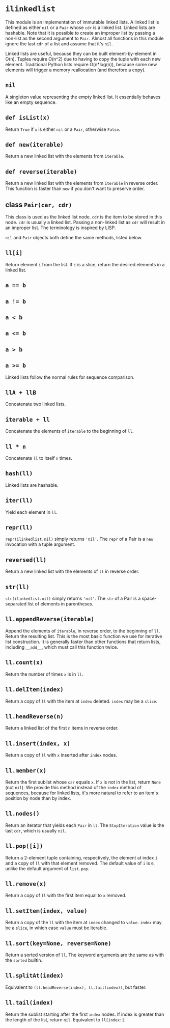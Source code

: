 # `ilinkedlist`

This module is an implementation of immutable linked lists. A linked list is
defined as either `nil` or a `Pair` whose `cdr` is a linked list. Linked lists
are hashable. Note that it is possible to create an improper list by passing a
non-list as the second argument to `Pair`. Almost all functions in this module
ignore the last `cdr` of a list and assume that it's `nil`.

Linked lists are useful, because they can be built element-by-element in O(n).
Tuples require O(n^2) due to having to copy the tuple with each new element.
Traditional Python lists require O(n*log(n)), because some new elements will
trigger a memory reallocation (and therefore a copy).

## `nil`

A singleton value representing the empty linked list. It essentially behaves
like an empty sequence.

## `def isList(x)`

Return `True` if `x` is either `nil` or a `Pair`, otherwise `False`.

## `def new(iterable)`

Return a new linked list with the elements from `iterable`.

## `def reverse(iterable)`

Return a new linked list with the elements from `iterable` in reverse order.
This function is faster than `new` if you don't want to preserve order.

## class `Pair(car, cdr)`

This class is used as the linked list node. `cdr` is the item to be stored in
this node. `cdr` is usually a linked list. Passing a non-linked list as `cdr`
will result in an improper list. The terminology is inspired by LISP.

`nil` and `Pair` objects both define the same methods, listed below.

## `ll[i]`

Return element `i` from the list. If `i` is a slice, return the desired elements
in a linked list.

## `a == b`
## `a != b`
## `a < b`
## `a <= b`
## `a > b`
## `a >= b`

Linked lists follow the normal rules for sequence comparison.

## `llA + llB`

Concatenate two linked lists.

## `iterable + ll`

Concatenate the elements of `iterable` to the beginning of `ll`.

## `ll * n`

Concatenate `ll` to itself `n` times.

## `hash(ll)`

Linked lists are hashable.

## `iter(ll)`

Yield each element in `ll`.

## `repr(ll)`

`repr(ilinkedlist.nil)` simply returns `'nil'`. The `repr` of a Pair is a `new`
invocation with a tuple argument.

## `reversed(ll)`

Return a new linked list with the elements of `ll` in reverse order.

## `str(ll)`

`str(ilinkedlist.nil)` simply returns `'nil'`. The `str` of a Pair is a
space-separated list of elements in parentheses.

## `ll.appendReverse(iterable)`

Append the elements of `iterable`, in reverse order, to the beginning of `ll`.
Return the resulting list. This is the most basic function we use for iterative
list construction. It is generally faster than other functions that return
lists, including `__add__`, which must call this function twice.

## `ll.count(x)`

Return the number of times `x` is in `ll`.

## `ll.delItem(index)`

Return a copy of `ll` with the item at `index` deleted. `index` may be a
`slice`.

## `ll.headReverse(n)`

Return a linked list of the first `n` items in reverse order.

## `ll.insert(index, x)`

Return a copy of `ll` with `x` inserted after `index` nodes.

## `ll.member(x)`

Return the first sublist whose `car` equals `x`. If `x` is not in the list,
return `None` (not `nil`). We provide this method instead of the `index` method
of sequences, because for linked lists, it's more natural to refer to an item's
position by node than by index.

## `ll.nodes()`

Return an iterator that yields each `Pair` in `ll`. The `StopIteration` value is
the last `cdr`, which is usually `nil`.

## `ll.pop([i])`

Return a 2-element tuple containing, respectively, the element at index `i` and
a copy of `ll` with that element removed. The default value of `i` is `0`,
unlike the default argument of `list.pop`.

## `ll.remove(x)`

Return a copy of `ll` with the first item equal to `x` removed.

## `ll.setItem(index, value)`

Return a copy of the `ll` with the item at `index` changed to `value`. `index`
may be a `slice`, in which case `value` must be iterable.

## `ll.sort(key=None, reverse=None)`

Return a sorted version of `ll`. The keyword arguments are the same as with the
`sorted` builtin.

## `ll.splitAt(index)`

Equivalent to `(ll.headReverse(index), ll.tail(index))`, but faster.

## `ll.tail(index)`

Return the sublist starting after the first `index` nodes. If index is greater
than the length of the list, return `nil`. Equivalent to `ll[index:]`.
